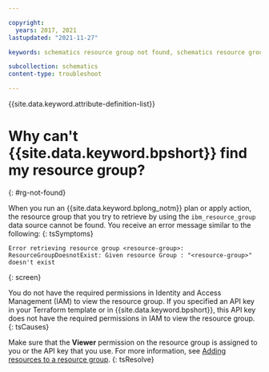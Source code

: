 ```yaml
---

copyright:
  years: 2017, 2021
lastupdated: "2021-11-27"

keywords: schematics resource group not found, schematics resource group error, schematics resource group does not exist, schematics resource group doesn't exist 

subcollection: schematics
content-type: troubleshoot

---
```


{{site.data.keyword.attribute-definition-list}}

# Why can't {{site.data.keyword.bpshort}} find my resource group?
{: #rg-not-found}

When you run an {{site.data.keyword.bplong_notm}} plan or apply action, the resource group that you try to retrieve by using the `ibm_resource_group` data source cannot be found. You receive an error message similar to the following:
{: tsSymptoms}

```text
Error retrieving resource group <resource-group>: ResourceGroupDoesnotExist: Given resource Group : "<resource-group>" doesn't exist
```
{: screen}

You do not have the required permissions in Identity and Access Management (IAM) to view the resource group. If you specified an API key in your Terraform template or in {{site.data.keyword.bpshort}}, this API key does not have the required permissions in IAM to view the resource group.
{: tsCauses}

Make sure that the **Viewer** permission on the resource group is assigned to you or the API key that you use. For more information, see [Adding resources to a resource group](/docs/account?topic=account-rgs#add_to_rgs).
{: tsResolve}


